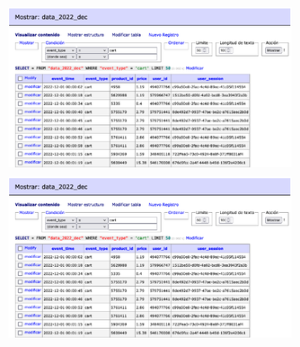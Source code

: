 

![alt text](https://github.com/nach131/Piscine-Data-Science/blob/new_main/Data_Science_1/ex00/ex00.png)

![screenshot](ex00.png)